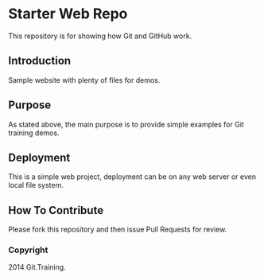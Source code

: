# Starter Web Repo

This repository is for showing how Git and GitHub work.

## Introduction

Sample website with plenty of files for demos.

## Purpose

As stated above, the main purpose is to provide simple examples for Git training demos.

## Deployment

This is a simple web project, deployment can be on any web server or even local file system.

## How To Contribute

Please fork this repository and then issue Pull Requests for review.
 
### Copyright

2014 Git.Training.